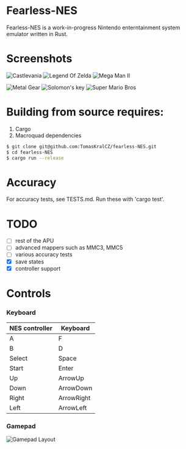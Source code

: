 # Fearless-NES
Fearless-NES is a work-in-progress Nintendo enterntainment system emulator written in Rust.

# Screenshots

![Castlevania](https://raw.githubusercontent.com/TomasKralCZ/Fearless-NES/master/screenshots/Castlevania.png)
![Legend Of Zelda](https://raw.githubusercontent.com/TomasKralCZ/Fearless-NES/master/screenshots/LegendOfZelda.png)
![Mega Man II](https://raw.githubusercontent.com/TomasKralCZ/Fearless-NES/master/screenshots/MegaManII.png)

![Metal Gear](https://raw.githubusercontent.com/TomasKralCZ/Fearless-NES/master/screenshots/MetalGear.png)
![Solomon's key](https://raw.githubusercontent.com/TomasKralCZ/Fearless-NES/master/screenshots/SolomonsKey.png)
![Super Mario Bros](https://raw.githubusercontent.com/TomasKralCZ/Fearless-NES/master/screenshots/SuperMarioBros.png)


# Building from source requires:
1. Cargo
2. Macroquad dependencies

```sh
$ git clone git@github.com:TomasKralCZ/fearless-NES.git
$ cd fearless-NES
$ cargo run --release
```

# Accuracy
For accuracy tests, see TESTS.md.
Run these with 'cargo test'.

# TODO
- [ ] rest of the APU
- [ ] advanced mappers such as MMC3, MMC5
- [ ] various accuracy tests
- [x] save states
- [x] controller support

# Controls
### Keyboard
| NES controller  | Keyboard |
| ------------- | ------------- |
| A  | F  |
| B  | D  |
| Select  | Space |
| Start  | Enter  |
| Up  | ArrowUp  |
| Down  | ArrowDown  |
| Right  | ArrowRight  |
| Left  | ArrowLeft  |

### Gamepad
![Gamepad Layout](https://raw.githubusercontent.com/TomasKralCZ/Fearless-NES/master/controller.svg)
